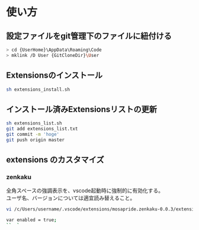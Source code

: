 # 使い方  
## 設定ファイルをgit管理下のファイルに紐付ける
```sh
> cd {UserHome}\AppData\Roaming\Code
> mklink /D User {GitCloneDir}\User
```  
## Extensionsのインストール  
```sh
sh extensions_install.sh
```  
## インストール済みExtensionsリストの更新  
```sh
sh extensions_list.sh
git add extensions_list.txt
git commit -m 'hoge'
git push origin master
```  
## extensions のカスタマイズ
### zenkaku
全角スペースの強調表示を、vscode起動時に強制的に有効化する。  
ユーザ名、バージョンについては適宜読み替えること。  
```sh
vi /c/Users/username/.vscode/extensions/mosapride.zenkaku-0.0.3/extension.js

var enabled = true;
``  `
